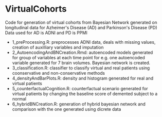 # VirtualCohorts
Code for generation of virtual cohorts from Bayesian Network generated on longitudinal data for Azheimer's Disease (AD) and Parkinson's Disease (PD)
Data used for AD is ADNI and PD is PPMI
* 1_preProcessing.R: preprocesses ADNI data, deals with missing values, creation of auxilliary variables and imputation
* 2_AutoencodingAndBNCreation.Rmd: autoencoded models generated for group of variables at each time point for e.g. one autoencoded variable generated for 7 brain volumes. Bayesian network is created.
* 3_classification.R: classifier to classify virtual and real patients using coonservative and non-conservative methods
* 4_densityAndBarPlots.R: density and histogram generated for real and virtual patients 
* 5_counterfactualCognition.R: counterfactual scenario generated for virtual patients by changing the baseline score of demented subject to a normal
* 6_hybridBNCreation.R: generation of hybrid bayesian network and comparison with the one generated using dicrete data
